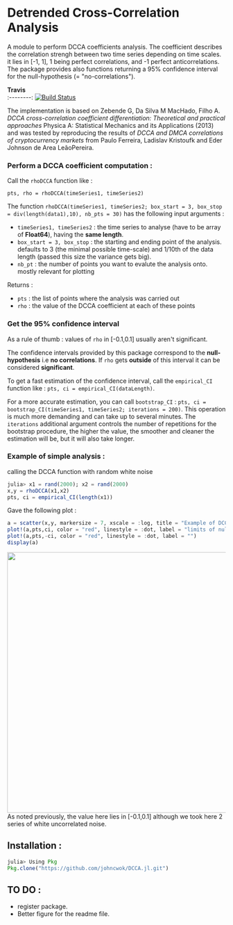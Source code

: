 Detrended Cross-Correlation Analysis
=================================================

A module to perform DCCA coefficients analysis. The coefficient describes the correlation strengh between two time series depending on time scales. it lies in [-1, 1], 1 being perfect correlations, and -1 perfect anticorrelations.\
The package provides also functions returning a 95% confidence interval for the null-hypothesis (= "no-correlations"). 

 **Travis**     
:--------:
[![Build Status](https://travis-ci.com/johncwok/DCCA.jl.svg?branch=master)](https://travis-ci.com/johncwok/DCCA.jl)

The implementation is based on 
Zebende G, Da Silva M MacHado, Filho A. *DCCA cross-correlation coefficient differentiation: Theoretical and practical approaches* Physica A: Statistical Mechanics and its Applications
(2013)
and was tested by reproducing the results of _DCCA and DMCA correlations of cryptocurrency markets_ from
Paulo Ferreira,
Ladislav Kristoufk and Eder Johnson de Area LeãoPereira.

### Perform a DCCA coefficient computation :

Call the ```rhoDCCA``` function like :
```
pts, rho = rhoDCCA(timeSeries1, timeSeries2)
```

The function ```rhoDCCA(timeSeries1, timeSeries2; box_start = 3, box_stop = div(length(data1),10), nb_pts = 30)``` has the following input arguments :
* ```timeSeries1, timeSeries2``` : the time series to analyse (have to be array of **Float64**), having the **same length**.
* ```box_start = 3, box_stop``` : the starting and ending point of the analysis. defaults to 3 (the minimal possible time-scale) and 1/10th of the data length (passed this size the variance gets big).
* ```nb_pt``` : the number of points you want to evalute the analysis onto. mostly relevant for plotting

Returns :
* ```pts``` : the list of points where the analysis was carried out
* ```rho``` : the value of the DCCA coefficient at each of these points

### Get the 95% confidence interval
As a rule of thumb : values of ```rho``` in [-0.1,0.1] usually aren't significant.

The confidence intervals provided by this package correspond to the **null-hypothesis** i.e **no correlations**. If ```rho``` gets **outside** of this interval it can be considered **significant**.

To get a fast estimation of the confidence interval, call the ```empirical_CI``` function like : ```pts, ci = empirical_CI(dataLength)```. 

For a more accurate estimation, you can call ```bootstrap_CI``` : ```pts, ci = bootstrap_CI(timeSeries1, timeSeries2; iterations = 200)```. This operation is much more demanding and can take up to several minutes. The ```iterations``` additional argument controls the number of repetitions for the bootstrap procedure, the higher the value, the smoother and cleaner the estimation will be, but it will also take longer.

### Example of simple analysis :

calling the DCCA function with random white noise

```julia
julia> x1 = rand(2000); x2 = rand(2000)
x,y = rhoDCCA(x1,x2)
pts, ci = empirical_CI(length(x1))
```
Gave the following plot :

```julia
a = scatter(x,y, markersize = 7, xscale = :log, title = "Example of DCCA analysis : \n Correlations between two white noise time series", label = "rho coefficients", xlabel = "window sizes", ylabel = "Correlation strengh")
plot!(a,pts,ci, color = "red", linestyle = :dot, label = "limits of null-hypothesis")
plot!(a,pts,-ci, color = "red", linestyle = :dot, label = "")
display(a)
```
<img src="https://user-images.githubusercontent.com/34754896/71250144-34804000-231f-11ea-912b-d2bdbacfd22b.JPG" width="600">
As noted previously, the value here lies in [-0.1,0.1] although we took here 2 series of white uncorrelated noise.

## Installation :
 ```julia
julia> Using Pkg
 Pkg.clone("https://github.com/johncwok/DCCA.jl.git")
 ```
  


TO DO :
------------
- register package.
- Better figure for the readme file.
